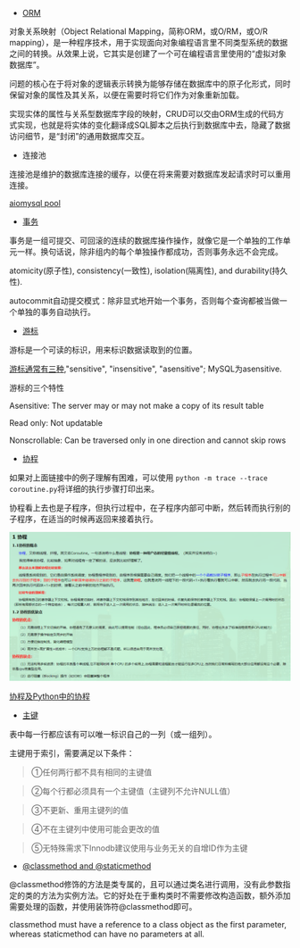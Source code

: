 * [ORM](https://en.wikipedia.org/wiki/Object-relational_mapping)

对象关系映射（Object Relational Mapping，简称ORM，或O/RM，或O/R mapping），是一种程序技术，用于实现面向对象编程语言里不同类型系统的数据之间的转换。从效果上说，它其实是创建了一个可在编程语言里使用的“虚拟对象数据库”。

问题的核心在于将对象的逻辑表示转换为能够存储在数据库中的原子化形式，同时保留对象的属性及其关系，以便在需要时将它们作为对象重新加载。

实现实体的属性与关系型数据库字段的映射，CRUD可以交由ORM生成的代码方式实现，也就是将实体的变化翻译成SQL脚本之后执行到数据库中去，隐藏了数据访问细节，是“封闭”的通用数据库交互。
* 连接池

连接池是维护的数据库连接的缓存，以便在将来需要对数据库发起请求时可以重用连接。

[aiomysql pool](https://aiomysql.readthedocs.io/en/latest/pool.html)
* [事务](https://dev.mysql.com/doc/refman/8.0/en/glossary.html#glos_transaction)

事务是一组可提交、可回滚的连续的数据库操作操作，就像它是一个单独的工作单元一样。换句话说，除非组内的每个单独操作都成功，否则事务永远不会完成。

atomicity(原子性), consistency(一致性), isolation(隔离性), and durability(持久性).

autocommit自动提交模式：除非显式地开始一个事务，否则每个查询都被当做一个单独的事务自动执行。
* [游标](https://dev.mysql.com/doc/refman/8.0/en/cursors.html)

游标是一个可读的标识，用来标识数据读取到的位置。

[游标通常有三种](https://www.databasejournal.com/features/mysql/perform-row-operations-using-mysql-cursors.html),"sensitive", "insensitive", "asensitive"; MySQL为asensitive.

游标的三个特性

Asensitive: The server may or may not make a copy of its result table

Read only: Not updatable

Nonscrollable: Can be traversed only in one direction and cannot skip rows
* [协程](https://www.liaoxuefeng.com/wiki/0014316089557264a6b348958f449949df42a6d3a2e542c000/001432090171191d05dae6e129940518d1d6cf6eeaaa969000)

如果对上面链接中的例子理解有困难，可以使用 `python -m trace --trace coroutine.py`将详细的执行步骤打印出来。

协程看上去也是子程序，但执行过程中，在子程序内部可中断，然后转而执行别的子程序，在适当的时候再返回来接着执行。

![协程概念](./pictures/coroutine_concept.png)

[协程及Python中的协程](https://www.cnblogs.com/zingp/p/5911537.html)
* [主键](https://www.techonthenet.com/mysql/primary_keys.php)

表中每一行都应该有可以唯一标识自己的一列（或一组列）。

主键用于索引，需要满足以下条件：

>①任何两行都不具有相同的主键值

>②每个行都必须具有一个主键值（主键列不允许NULL值）

>③不更新、重用主键列的值

>④不在主键列中使用可能会更改的值

>⑤无特殊需求下Innodb建议使用与业务无关的自增ID作为主键
* [@classmethod and @staticmethod](https://stackoverflow.com/questions/12179271/meaning-of-classmethod-and-staticmethod-for-beginner)

@classmethod修饰的方法是类专属的，且可以通过类名进行调用，没有此参数指定的类的方法为实例方法。它的好处在于重构类时不需要修改构造函数，额外添加需要处理的函数，并使用装饰符@classmethod即可。

classmethod must have a reference to a class object as the first parameter, whereas staticmethod can have no parameters at all.
